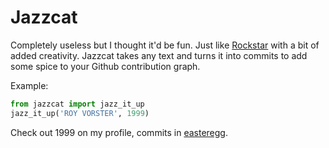 # Jazzcat

Completely useless but I thought it'd be fun. Just like [Rockstar](https://github.com/avinassh/rockstar) with a bit of added creativity. Jazzcat takes any text and turns it into commits to add some spice to your Github contribution graph.

Example:
```python
from jazzcat import jazz_it_up
jazz_it_up('ROY VORSTER', 1999)
```

Check out 1999 on my profile, commits in [easteregg](https://github.com/RoyVorster/easteregg).
